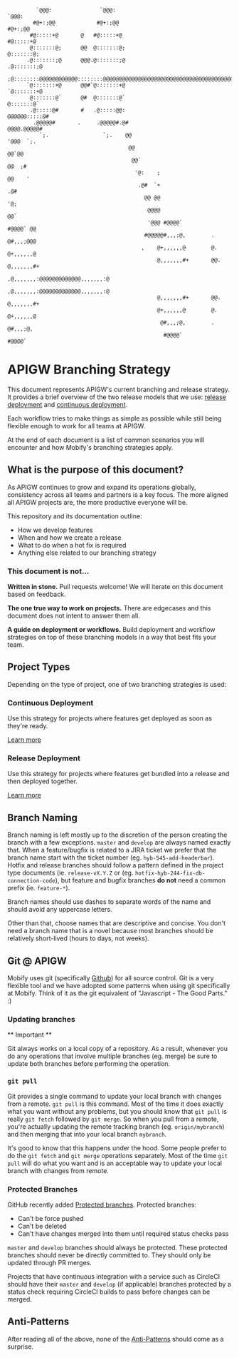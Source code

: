 ```
         `@@@:               `@@@:                                                        `@@@:   
        #@+:;@@             #@+:;@@                                                      #@+:;@@  
       #@:::::+@       @   #@:::::+@                                                    #@:::::+@
       @:::::::@;      @@  @:::::::@;                                                   @:::::::@;
      .@:::::::;@      @@@.@:::::::;@                                                  .@:::::::;@
      ;@::::::::@@@@@@@@@@@@::::::::@@@@@@@@@@@@@@@@@@@@@@@@@@@@@@@@@@@@@@@@@@@@@@@@@@@@@::::::::@
      `@:::::::+@      @@#`@:::::::+@                                                  `@:::::::+@
       @:::::::@`      @#  @:::::::@`                                                   @:::::::@`
       .@:::::@#       #   .@:::::@@:                                               @@@@@@:::::@#
        .@@@@@#       .     .@@@@@#.@#                                               @@@@.@@@@@#  
          `;.                 `;.    @@                                              '@@@  `;.    
                                      @@                                            @@`@@         
                                       @@`                                         @@  ;#         
                                        '@:    ;                                  @@    '         
                                         .@#  `+                                .@#               
                                           @@ @@                               '@;                
                                            @@@@                              @@`                 
                                            '@@@ #@@@@`               #@@@@` @@                   
                                           #@@@@@#,,,;@,        .    @#,,,;@@@                    
                                          ,    @+,,,,,,@        @.  @+,,,,,,@                     
                                               @,,,,,,,#+       @@. @,,,,,,,#+                    
                                              ,@,,,,,,,:@@@@@@@@@@@@@,,,,,,,:@                    
                                              ,@,,,,,,,:@@@@@@@@@@@@@,,,,,,,:@                    
                                               @,,,,,,,#+       @@. @,,,,,,,#+                    
                                               @+,,,,,,@        @.  @+,,,,,,@                     
                                                @#,,,;@,        .    @#,,,;@,                     
                                                 #@@@@`               #@@@@`                      
```

# APIGW Branching Strategy

This document represents APIGW's current branching and release strategy. It
provides a brief overview of the two release models that we use:
[release deployment](release-deployment.md) and
[continuous deployment](continuous-deployment.md).

Each workflow tries to make things as simple as possible while still being
flexible enough to work for all teams at APIGW.

At the end of each document is a list of common scenarios you will encounter
and how Mobify's branching strategies apply.

## What is the purpose of this document?

As APIGW continues to grow and expand its operations globally, consistency
across all teams and partners is a key focus. The more aligned all APIGW
projects are, the more productive everyone will be.

This repository and its documentation outline:
* How we develop features
* When and how we create a release
* What to do when a hot fix is required
* Anything else related to our branching strategy

### This document is not...

**Written in stone.** Pull requests welcome! We will iterate on this document
based on feedback.

**The one true way to work on projects.** There are edgecases and this document
does not intent to answer them all.

**A guide on deployment or workflows.** Build deployment and workflow strategies
on top of these branching models in a way that best fits your team.

## Project Types

Depending on the type of project, one of two branching strategies is used:

### Continuous Deployment

Use this strategy for projects where features get deployed as soon as they're ready.

[Learn more](./continuous-deployment.md)

### Release Deployment

Use this strategy for projects where features get bundled into a release and then
deployed together.

[Learn more](./release-deployment.md)

## Branch Naming

Branch naming is left mostly up to the discretion of the person creating the branch
with a few exceptions. `master` and `develop` are always named exactly that. When a
feature/bugfix is related to a JIRA ticket we prefer that the branch name start with
the ticket number (eg. `hyb-545-add-headerbar`). Hotfix and release branches should
follow a pattern defined in the project type documents (ie. `release-vX.Y.Z` or
(eg. `hotfix-hyb-244-fix-db-connection-code`), but feature and bugfix branches
**do not** need a common prefix (ie. `feature-*`).

Branch names should use dashes to separate words of the name and should avoid any
uppercase letters.

Other than that, choose names that are descriptive and concise. You don't need a branch
name that is a novel because most branches should be relatively short-lived (hours to
days, not weeks).

## Git @ APIGW

Mobify uses git (specifically [Github](github.com)) for all source control. Git is
a very flexible tool and we have adopted some patterns when using git specifically
at Mobify. Think of it as the git equivalent of "Javascript - The Good Parts." :)

### Updating branches

** Important **

Git always works on a local copy of a repository. As a result, whenever you do any
operations that involve multiple branches (eg. merge) be sure to update both branches
before performing the operation.

### `git pull`

Git provides a single command to update your local branch with changes from a remote.
`git pull` is this command. Most of the time it does exactly what you want without
any problems, but you should know that `git pull` is really `git fetch` followed
by `git merge`. So when you pull from a remote, you're actually updating the remote
tracking branch (eg. `origin/mybranch`) and then merging that into your local
branch `mybranch`.

It's good to know that this happens under the hood. Some people prefer to do the
`git fetch` and `git merge` operations separately. Most of the time `git pull` will
do what you want and is an acceptable way to update your local branch with changes
from remote.

### Protected Branches

GitHub recently added [Protected branches](https://github.com/blog/2051-protected-branches-and-required-status-checks). Protected branches:
- Can't be force pushed
- Can't be deleted
- Can't have changes merged into them until required status checks pass

`master` and `develop` branches should always be protected. These protected branches
should never be directly committed to. They should only be updated through PR merges.

Projects that have continuous integration with a service such as CircleCI should
have their `master` and `develop` (if applicable) branches protected by a status
check requiring CircleCI builds to pass before changes can be merged.

## Anti-Patterns

After reading all of the above, none of the [Anti-Patterns](antipatterns.md) should
come as a surprise.
